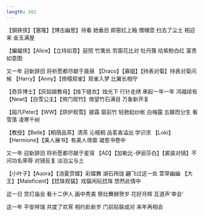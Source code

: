 ```yaml
---
length: 502
---
```


【钢铁侠】【塞隆】【博古幽思】待看 她垂目
郎窑红上釉 僧帽壶
扫去了尘土 相迎来 金玉满屋

【蝙蝠侠】【Alice】【立持如意】庭院 竹篱处
剪窗花比对 牡丹簇
绘紫粉白红 富贵如意图

又一年 迎新辞旧
将祈愿都尽献于晨昼
【Draco】【寡姐】【持表对菊】持表对菊问候
【Harry】【Anny】【倚榻观雀】观雀入梦 比翼长相守

【奇异博士】【灰姑娘教母】【烛下缝衣】烛光下 行针走绣
串起一年一年 鸿福续有
【Newt】【白雪公主】【倚门观竹】倚望竹石满目
万象新开复

【超凡Peter】【WW】【烘炉观雪】披霜 窗前竹
轻掀起纱帐 白梅露
五瓣而分生 看雪落 凌寒千树

【教授】【Belle】【桐荫品茶】清茶 沁梧桐
品茗香溢出 学识浓
【Loki】【Hermione】【美人展书】有美人倚窗 凝思书卷中

又一年 迎新辞旧
将祈愿都尽献于星宿
【AD】【加勒比-伊丽莎白】【裘装对镜】不问功名荣辱
对镜反复 淡泊尘与土

【小叶子】【Auora】【消夏赏蝶】彩蝶舞 湖石玲珑
翩飞过这一处 萱草幽幽
【大王】【Maleficent】【捻珠观猫】戏猫闲玩捻珠
悠然此情中

这一日 赏灯庙会
看十二伊人 画中秀美
祭灶舞狮贺岁
花好月辉 互道声‘幸会’

这一年 平安祥瑞
共度了欢宵 相约赴新岁
门前贴联成对
来年再相会
